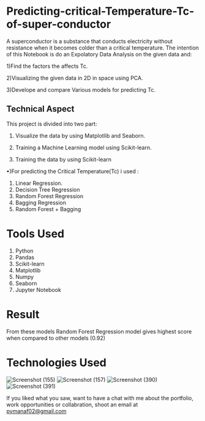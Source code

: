 
# Predicting-critical-Temperature-Tc-of-super-conductor

A superconductor is a substance that conducts electricity without resistance when it becomes colder than a critical temperature. The intention of this Notebook is do an Expolatory Data Analysis on the given data and:

1)Find the factors the affects Tc.

2)Visualizing the given data in 2D in space using PCA.

3)Develope and compare Various models for predicting Tc.


## Technical Aspect

This project is divided into two part:

1) Visualize the data by using Matplotlib and Seaborn.

2) Training a Machine Learning model using Scikit-learn.

2) Training the data by using Scikit-learn

•)For predicting the Critical Temperature(Tc) i used :
1) Linear Regression.
2) Decision Tree Regression
3) Random Forest Regression
4) Bagging Regression
5) Random Forest + Bagging

# Tools Used

1) Python
2) Pandas
3) Scikit-learn
4) Matplotlib
5) Numpy
6) Seaborn
7) Jupyter Notebook

# Result

From these models  Random Forest Regression model gives highest score when compared to other models (0.92)

# Technologies Used
![Screenshot (155)](https://user-images.githubusercontent.com/84491967/139635128-5ac86cca-3de3-483e-9ba2-d0de52da5e49.png)
![Screenshot (157)](https://user-images.githubusercontent.com/84491967/140642806-d77b4a89-7c81-4fd7-83da-2c1f694212f6.png)
![Screenshot (390)](https://user-images.githubusercontent.com/84491967/146012601-1299d211-c83b-4459-a43b-1e9fb10b320f.png)
![Screenshot (391)](https://user-images.githubusercontent.com/84491967/146012677-6c652709-d2cc-4b43-b349-4312317757f7.png)



If you liked what you saw, want to have a chat with me about the portfolio, work opportunities or collabration, shoot an email at pvmanaf02@gmail.com

